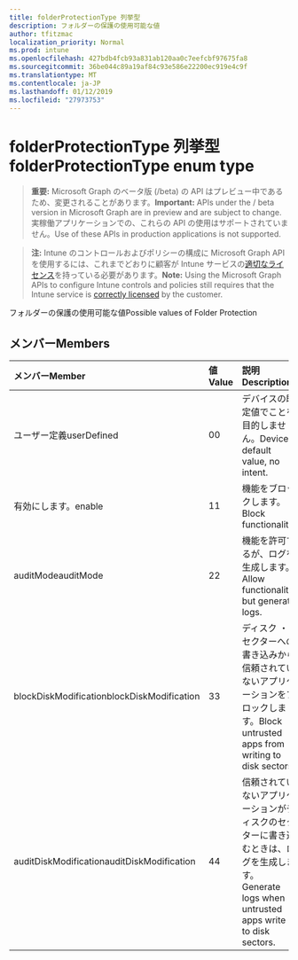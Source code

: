 ```yaml
---
title: folderProtectionType 列挙型
description: フォルダーの保護の使用可能な値
author: tfitzmac
localization_priority: Normal
ms.prod: intune
ms.openlocfilehash: 427bdb4fcb93a831ab120aa0c7eefcbf97675fa8
ms.sourcegitcommit: 36be044c89a19af84c93e586e22200ec919e4c9f
ms.translationtype: MT
ms.contentlocale: ja-JP
ms.lasthandoff: 01/12/2019
ms.locfileid: "27973753"
---
```

# <a name="folderprotectiontype-enum-type"></a><span data-ttu-id="1c34f-103">folderProtectionType 列挙型</span><span class="sxs-lookup"><span data-stu-id="1c34f-103">folderProtectionType enum type</span></span>

> <span data-ttu-id="1c34f-104">**重要:** Microsoft Graph のベータ版 (/beta) の API はプレビュー中であるため、変更されることがあります。</span><span class="sxs-lookup"><span data-stu-id="1c34f-104">**Important:** APIs under the / beta version in Microsoft Graph are in preview and are subject to change.</span></span> <span data-ttu-id="1c34f-105">実稼働アプリケーションでの、これらの API の使用はサポートされていません。</span><span class="sxs-lookup"><span data-stu-id="1c34f-105">Use of these APIs in production applications is not supported.</span></span>

> <span data-ttu-id="1c34f-106">**注:** Intune のコントロールおよびポリシーの構成に Microsoft Graph API を使用するには、これまでどおりに顧客が Intune サービスの[適切なライセンス](https://go.microsoft.com/fwlink/?linkid=839381)を持っている必要があります。</span><span class="sxs-lookup"><span data-stu-id="1c34f-106">**Note:** Using the Microsoft Graph APIs to configure Intune controls and policies still requires that the Intune service is [correctly licensed](https://go.microsoft.com/fwlink/?linkid=839381) by the customer.</span></span>

<span data-ttu-id="1c34f-107">フォルダーの保護の使用可能な値</span><span class="sxs-lookup"><span data-stu-id="1c34f-107">Possible values of Folder Protection</span></span>
## <a name="members"></a><span data-ttu-id="1c34f-108">メンバー</span><span class="sxs-lookup"><span data-stu-id="1c34f-108">Members</span></span>
|<span data-ttu-id="1c34f-109">メンバー</span><span class="sxs-lookup"><span data-stu-id="1c34f-109">Member</span></span>|<span data-ttu-id="1c34f-110">値</span><span class="sxs-lookup"><span data-stu-id="1c34f-110">Value</span></span>|<span data-ttu-id="1c34f-111">説明</span><span class="sxs-lookup"><span data-stu-id="1c34f-111">Description</span></span>|
|:---|:---|:---|
|<span data-ttu-id="1c34f-112">ユーザー定義</span><span class="sxs-lookup"><span data-stu-id="1c34f-112">userDefined</span></span>|<span data-ttu-id="1c34f-113">0</span><span class="sxs-lookup"><span data-stu-id="1c34f-113">0</span></span>|<span data-ttu-id="1c34f-114">デバイスの既定値でことを目的しません。</span><span class="sxs-lookup"><span data-stu-id="1c34f-114">Device default value, no intent.</span></span>|
|<span data-ttu-id="1c34f-115">有効にします。</span><span class="sxs-lookup"><span data-stu-id="1c34f-115">enable</span></span>|<span data-ttu-id="1c34f-116">1</span><span class="sxs-lookup"><span data-stu-id="1c34f-116">1</span></span>|<span data-ttu-id="1c34f-117">機能をブロックします。</span><span class="sxs-lookup"><span data-stu-id="1c34f-117">Block functionality.</span></span>|
|<span data-ttu-id="1c34f-118">auditMode</span><span class="sxs-lookup"><span data-stu-id="1c34f-118">auditMode</span></span>|<span data-ttu-id="1c34f-119">2</span><span class="sxs-lookup"><span data-stu-id="1c34f-119">2</span></span>|<span data-ttu-id="1c34f-120">機能を許可するが、ログを生成します。</span><span class="sxs-lookup"><span data-stu-id="1c34f-120">Allow functionality but generate logs.</span></span>|
|<span data-ttu-id="1c34f-121">blockDiskModification</span><span class="sxs-lookup"><span data-stu-id="1c34f-121">blockDiskModification</span></span>|<span data-ttu-id="1c34f-122">3</span><span class="sxs-lookup"><span data-stu-id="1c34f-122">3</span></span>|<span data-ttu-id="1c34f-123">ディスク ・ セクターへの書き込みから信頼されていないアプリケーションをブロックします。</span><span class="sxs-lookup"><span data-stu-id="1c34f-123">Block untrusted apps from writing to disk sectors.</span></span>|
|<span data-ttu-id="1c34f-124">auditDiskModification</span><span class="sxs-lookup"><span data-stu-id="1c34f-124">auditDiskModification</span></span>|<span data-ttu-id="1c34f-125">4</span><span class="sxs-lookup"><span data-stu-id="1c34f-125">4</span></span>|<span data-ttu-id="1c34f-126">信頼されていないアプリケーションがディスクのセクターに書き込むときは、ログを生成します。</span><span class="sxs-lookup"><span data-stu-id="1c34f-126">Generate logs when untrusted apps write to disk sectors.</span></span>|





